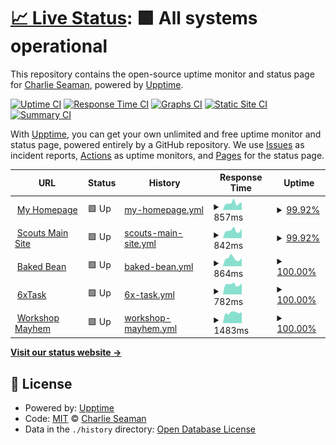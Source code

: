 # [📈 Live Status](https://casman300.github.io/my_website_upptimes): <!--live status--> **🟩 All systems operational**

This repository contains the open-source uptime monitor and status page for [Charlie Seaman](http://www.casman.co.uk), powered by [Upptime](https://github.com/upptime/upptime).

[![Uptime CI](https://github.com/casman300/my_website_upptimes/workflows/Uptime%20CI/badge.svg)](https://github.com/casman300/my_website_upptimes/actions?query=workflow%3A%22Uptime+CI%22)
[![Response Time CI](https://github.com/casman300/my_website_upptimes/workflows/Response%20Time%20CI/badge.svg)](https://github.com/casman300/my_website_upptimes/actions?query=workflow%3A%22Response+Time+CI%22)
[![Graphs CI](https://github.com/casman300/my_website_upptimes/workflows/Graphs%20CI/badge.svg)](https://github.com/casman300/my_website_upptimes/actions?query=workflow%3A%22Graphs+CI%22)
[![Static Site CI](https://github.com/casman300/my_website_upptimes/workflows/Static%20Site%20CI/badge.svg)](https://github.com/casman300/my_website_upptimes/actions?query=workflow%3A%22Static+Site+CI%22)
[![Summary CI](https://github.com/casman300/my_website_upptimes/workflows/Summary%20CI/badge.svg)](https://github.com/casman300/my_website_upptimes/actions?query=workflow%3A%22Summary+CI%22)

With [Upptime](https://upptime.js.org), you can get your own unlimited and free uptime monitor and status page, powered entirely by a GitHub repository. We use [Issues](https://github.com/casman300/my_website_upptimes/issues) as incident reports, [Actions](https://github.com/casman300/my_website_upptimes/actions) as uptime monitors, and [Pages](https://casman300.github.io/my_website_upptimes) for the status page.

<!--start: status pages-->
<!-- This summary is generated by Upptime (https://github.com/upptime/upptime) -->
<!-- Do not edit this manually, your changes will be overwritten -->
<!-- prettier-ignore -->
| URL | Status | History | Response Time | Uptime |
| --- | ------ | ------- | ------------- | ------ |
| <img alt="" src="https://favicons.githubusercontent.com/casman.co.uk" height="13"> [My Homepage](https://casman.co.uk) | 🟩 Up | [my-homepage.yml](https://github.com/casman300/my_website_upptimes/commits/HEAD/history/my-homepage.yml) | <details><summary><img alt="Response time graph" src="./graphs/my-homepage/response-time-week.png" height="20"> 857ms</summary><br><a href="https://casman300.github.io/my_website_upptimes/history/my-homepage"><img alt="Response time 980" src="https://img.shields.io/endpoint?url=https%3A%2F%2Fraw.githubusercontent.com%2Fcasman300%2Fmy_website_upptimes%2FHEAD%2Fapi%2Fmy-homepage%2Fresponse-time.json"></a><br><a href="https://casman300.github.io/my_website_upptimes/history/my-homepage"><img alt="24-hour response time 885" src="https://img.shields.io/endpoint?url=https%3A%2F%2Fraw.githubusercontent.com%2Fcasman300%2Fmy_website_upptimes%2FHEAD%2Fapi%2Fmy-homepage%2Fresponse-time-day.json"></a><br><a href="https://casman300.github.io/my_website_upptimes/history/my-homepage"><img alt="7-day response time 857" src="https://img.shields.io/endpoint?url=https%3A%2F%2Fraw.githubusercontent.com%2Fcasman300%2Fmy_website_upptimes%2FHEAD%2Fapi%2Fmy-homepage%2Fresponse-time-week.json"></a><br><a href="https://casman300.github.io/my_website_upptimes/history/my-homepage"><img alt="30-day response time 975" src="https://img.shields.io/endpoint?url=https%3A%2F%2Fraw.githubusercontent.com%2Fcasman300%2Fmy_website_upptimes%2FHEAD%2Fapi%2Fmy-homepage%2Fresponse-time-month.json"></a><br><a href="https://casman300.github.io/my_website_upptimes/history/my-homepage"><img alt="1-year response time 980" src="https://img.shields.io/endpoint?url=https%3A%2F%2Fraw.githubusercontent.com%2Fcasman300%2Fmy_website_upptimes%2FHEAD%2Fapi%2Fmy-homepage%2Fresponse-time-year.json"></a></details> | <details><summary><a href="https://casman300.github.io/my_website_upptimes/history/my-homepage">99.92%</a></summary><a href="https://casman300.github.io/my_website_upptimes/history/my-homepage"><img alt="All-time uptime 92.02%" src="https://img.shields.io/endpoint?url=https%3A%2F%2Fraw.githubusercontent.com%2Fcasman300%2Fmy_website_upptimes%2FHEAD%2Fapi%2Fmy-homepage%2Fuptime.json"></a><br><a href="https://casman300.github.io/my_website_upptimes/history/my-homepage"><img alt="24-hour uptime 99.42%" src="https://img.shields.io/endpoint?url=https%3A%2F%2Fraw.githubusercontent.com%2Fcasman300%2Fmy_website_upptimes%2FHEAD%2Fapi%2Fmy-homepage%2Fuptime-day.json"></a><br><a href="https://casman300.github.io/my_website_upptimes/history/my-homepage"><img alt="7-day uptime 99.92%" src="https://img.shields.io/endpoint?url=https%3A%2F%2Fraw.githubusercontent.com%2Fcasman300%2Fmy_website_upptimes%2FHEAD%2Fapi%2Fmy-homepage%2Fuptime-week.json"></a><br><a href="https://casman300.github.io/my_website_upptimes/history/my-homepage"><img alt="30-day uptime 99.98%" src="https://img.shields.io/endpoint?url=https%3A%2F%2Fraw.githubusercontent.com%2Fcasman300%2Fmy_website_upptimes%2FHEAD%2Fapi%2Fmy-homepage%2Fuptime-month.json"></a><br><a href="https://casman300.github.io/my_website_upptimes/history/my-homepage"><img alt="1-year uptime 92.02%" src="https://img.shields.io/endpoint?url=https%3A%2F%2Fraw.githubusercontent.com%2Fcasman300%2Fmy_website_upptimes%2FHEAD%2Fapi%2Fmy-homepage%2Fuptime-year.json"></a></details>
| <img alt="" src="https://favicons.githubusercontent.com/12hs.org.uk" height="13"> [Scouts Main Site](https://12hs.org.uk) | 🟩 Up | [scouts-main-site.yml](https://github.com/casman300/my_website_upptimes/commits/HEAD/history/scouts-main-site.yml) | <details><summary><img alt="Response time graph" src="./graphs/scouts-main-site/response-time-week.png" height="20"> 842ms</summary><br><a href="https://casman300.github.io/my_website_upptimes/history/scouts-main-site"><img alt="Response time 907" src="https://img.shields.io/endpoint?url=https%3A%2F%2Fraw.githubusercontent.com%2Fcasman300%2Fmy_website_upptimes%2FHEAD%2Fapi%2Fscouts-main-site%2Fresponse-time.json"></a><br><a href="https://casman300.github.io/my_website_upptimes/history/scouts-main-site"><img alt="24-hour response time 947" src="https://img.shields.io/endpoint?url=https%3A%2F%2Fraw.githubusercontent.com%2Fcasman300%2Fmy_website_upptimes%2FHEAD%2Fapi%2Fscouts-main-site%2Fresponse-time-day.json"></a><br><a href="https://casman300.github.io/my_website_upptimes/history/scouts-main-site"><img alt="7-day response time 842" src="https://img.shields.io/endpoint?url=https%3A%2F%2Fraw.githubusercontent.com%2Fcasman300%2Fmy_website_upptimes%2FHEAD%2Fapi%2Fscouts-main-site%2Fresponse-time-week.json"></a><br><a href="https://casman300.github.io/my_website_upptimes/history/scouts-main-site"><img alt="30-day response time 888" src="https://img.shields.io/endpoint?url=https%3A%2F%2Fraw.githubusercontent.com%2Fcasman300%2Fmy_website_upptimes%2FHEAD%2Fapi%2Fscouts-main-site%2Fresponse-time-month.json"></a><br><a href="https://casman300.github.io/my_website_upptimes/history/scouts-main-site"><img alt="1-year response time 907" src="https://img.shields.io/endpoint?url=https%3A%2F%2Fraw.githubusercontent.com%2Fcasman300%2Fmy_website_upptimes%2FHEAD%2Fapi%2Fscouts-main-site%2Fresponse-time-year.json"></a></details> | <details><summary><a href="https://casman300.github.io/my_website_upptimes/history/scouts-main-site">99.92%</a></summary><a href="https://casman300.github.io/my_website_upptimes/history/scouts-main-site"><img alt="All-time uptime 99.59%" src="https://img.shields.io/endpoint?url=https%3A%2F%2Fraw.githubusercontent.com%2Fcasman300%2Fmy_website_upptimes%2FHEAD%2Fapi%2Fscouts-main-site%2Fuptime.json"></a><br><a href="https://casman300.github.io/my_website_upptimes/history/scouts-main-site"><img alt="24-hour uptime 99.44%" src="https://img.shields.io/endpoint?url=https%3A%2F%2Fraw.githubusercontent.com%2Fcasman300%2Fmy_website_upptimes%2FHEAD%2Fapi%2Fscouts-main-site%2Fuptime-day.json"></a><br><a href="https://casman300.github.io/my_website_upptimes/history/scouts-main-site"><img alt="7-day uptime 99.92%" src="https://img.shields.io/endpoint?url=https%3A%2F%2Fraw.githubusercontent.com%2Fcasman300%2Fmy_website_upptimes%2FHEAD%2Fapi%2Fscouts-main-site%2Fuptime-week.json"></a><br><a href="https://casman300.github.io/my_website_upptimes/history/scouts-main-site"><img alt="30-day uptime 99.98%" src="https://img.shields.io/endpoint?url=https%3A%2F%2Fraw.githubusercontent.com%2Fcasman300%2Fmy_website_upptimes%2FHEAD%2Fapi%2Fscouts-main-site%2Fuptime-month.json"></a><br><a href="https://casman300.github.io/my_website_upptimes/history/scouts-main-site"><img alt="1-year uptime 99.59%" src="https://img.shields.io/endpoint?url=https%3A%2F%2Fraw.githubusercontent.com%2Fcasman300%2Fmy_website_upptimes%2FHEAD%2Fapi%2Fscouts-main-site%2Fuptime-year.json"></a></details>
| <img alt="" src="https://favicons.githubusercontent.com/baked-bean.co.uk" height="13"> [Baked Bean](https://baked-bean.co.uk) | 🟩 Up | [baked-bean.yml](https://github.com/casman300/my_website_upptimes/commits/HEAD/history/baked-bean.yml) | <details><summary><img alt="Response time graph" src="./graphs/baked-bean/response-time-week.png" height="20"> 864ms</summary><br><a href="https://casman300.github.io/my_website_upptimes/history/baked-bean"><img alt="Response time 828" src="https://img.shields.io/endpoint?url=https%3A%2F%2Fraw.githubusercontent.com%2Fcasman300%2Fmy_website_upptimes%2FHEAD%2Fapi%2Fbaked-bean%2Fresponse-time.json"></a><br><a href="https://casman300.github.io/my_website_upptimes/history/baked-bean"><img alt="24-hour response time 892" src="https://img.shields.io/endpoint?url=https%3A%2F%2Fraw.githubusercontent.com%2Fcasman300%2Fmy_website_upptimes%2FHEAD%2Fapi%2Fbaked-bean%2Fresponse-time-day.json"></a><br><a href="https://casman300.github.io/my_website_upptimes/history/baked-bean"><img alt="7-day response time 864" src="https://img.shields.io/endpoint?url=https%3A%2F%2Fraw.githubusercontent.com%2Fcasman300%2Fmy_website_upptimes%2FHEAD%2Fapi%2Fbaked-bean%2Fresponse-time-week.json"></a><br><a href="https://casman300.github.io/my_website_upptimes/history/baked-bean"><img alt="30-day response time 852" src="https://img.shields.io/endpoint?url=https%3A%2F%2Fraw.githubusercontent.com%2Fcasman300%2Fmy_website_upptimes%2FHEAD%2Fapi%2Fbaked-bean%2Fresponse-time-month.json"></a><br><a href="https://casman300.github.io/my_website_upptimes/history/baked-bean"><img alt="1-year response time 828" src="https://img.shields.io/endpoint?url=https%3A%2F%2Fraw.githubusercontent.com%2Fcasman300%2Fmy_website_upptimes%2FHEAD%2Fapi%2Fbaked-bean%2Fresponse-time-year.json"></a></details> | <details><summary><a href="https://casman300.github.io/my_website_upptimes/history/baked-bean">100.00%</a></summary><a href="https://casman300.github.io/my_website_upptimes/history/baked-bean"><img alt="All-time uptime 99.59%" src="https://img.shields.io/endpoint?url=https%3A%2F%2Fraw.githubusercontent.com%2Fcasman300%2Fmy_website_upptimes%2FHEAD%2Fapi%2Fbaked-bean%2Fuptime.json"></a><br><a href="https://casman300.github.io/my_website_upptimes/history/baked-bean"><img alt="24-hour uptime 100.00%" src="https://img.shields.io/endpoint?url=https%3A%2F%2Fraw.githubusercontent.com%2Fcasman300%2Fmy_website_upptimes%2FHEAD%2Fapi%2Fbaked-bean%2Fuptime-day.json"></a><br><a href="https://casman300.github.io/my_website_upptimes/history/baked-bean"><img alt="7-day uptime 100.00%" src="https://img.shields.io/endpoint?url=https%3A%2F%2Fraw.githubusercontent.com%2Fcasman300%2Fmy_website_upptimes%2FHEAD%2Fapi%2Fbaked-bean%2Fuptime-week.json"></a><br><a href="https://casman300.github.io/my_website_upptimes/history/baked-bean"><img alt="30-day uptime 100.00%" src="https://img.shields.io/endpoint?url=https%3A%2F%2Fraw.githubusercontent.com%2Fcasman300%2Fmy_website_upptimes%2FHEAD%2Fapi%2Fbaked-bean%2Fuptime-month.json"></a><br><a href="https://casman300.github.io/my_website_upptimes/history/baked-bean"><img alt="1-year uptime 99.59%" src="https://img.shields.io/endpoint?url=https%3A%2F%2Fraw.githubusercontent.com%2Fcasman300%2Fmy_website_upptimes%2FHEAD%2Fapi%2Fbaked-bean%2Fuptime-year.json"></a></details>
| <img alt="" src="https://6xtask.co.uk/ASSETS/favicon/favicon.ico" height="13"> [6xTask](https://6xtask.co.uk) | 🟩 Up | [6x-task.yml](https://github.com/casman300/my_website_upptimes/commits/HEAD/history/6x-task.yml) | <details><summary><img alt="Response time graph" src="./graphs/6x-task/response-time-week.png" height="20"> 782ms</summary><br><a href="https://casman300.github.io/my_website_upptimes/history/6x-task"><img alt="Response time 1244" src="https://img.shields.io/endpoint?url=https%3A%2F%2Fraw.githubusercontent.com%2Fcasman300%2Fmy_website_upptimes%2FHEAD%2Fapi%2F6x-task%2Fresponse-time.json"></a><br><a href="https://casman300.github.io/my_website_upptimes/history/6x-task"><img alt="24-hour response time 861" src="https://img.shields.io/endpoint?url=https%3A%2F%2Fraw.githubusercontent.com%2Fcasman300%2Fmy_website_upptimes%2FHEAD%2Fapi%2F6x-task%2Fresponse-time-day.json"></a><br><a href="https://casman300.github.io/my_website_upptimes/history/6x-task"><img alt="7-day response time 782" src="https://img.shields.io/endpoint?url=https%3A%2F%2Fraw.githubusercontent.com%2Fcasman300%2Fmy_website_upptimes%2FHEAD%2Fapi%2F6x-task%2Fresponse-time-week.json"></a><br><a href="https://casman300.github.io/my_website_upptimes/history/6x-task"><img alt="30-day response time 869" src="https://img.shields.io/endpoint?url=https%3A%2F%2Fraw.githubusercontent.com%2Fcasman300%2Fmy_website_upptimes%2FHEAD%2Fapi%2F6x-task%2Fresponse-time-month.json"></a><br><a href="https://casman300.github.io/my_website_upptimes/history/6x-task"><img alt="1-year response time 1244" src="https://img.shields.io/endpoint?url=https%3A%2F%2Fraw.githubusercontent.com%2Fcasman300%2Fmy_website_upptimes%2FHEAD%2Fapi%2F6x-task%2Fresponse-time-year.json"></a></details> | <details><summary><a href="https://casman300.github.io/my_website_upptimes/history/6x-task">100.00%</a></summary><a href="https://casman300.github.io/my_website_upptimes/history/6x-task"><img alt="All-time uptime 99.43%" src="https://img.shields.io/endpoint?url=https%3A%2F%2Fraw.githubusercontent.com%2Fcasman300%2Fmy_website_upptimes%2FHEAD%2Fapi%2F6x-task%2Fuptime.json"></a><br><a href="https://casman300.github.io/my_website_upptimes/history/6x-task"><img alt="24-hour uptime 100.00%" src="https://img.shields.io/endpoint?url=https%3A%2F%2Fraw.githubusercontent.com%2Fcasman300%2Fmy_website_upptimes%2FHEAD%2Fapi%2F6x-task%2Fuptime-day.json"></a><br><a href="https://casman300.github.io/my_website_upptimes/history/6x-task"><img alt="7-day uptime 100.00%" src="https://img.shields.io/endpoint?url=https%3A%2F%2Fraw.githubusercontent.com%2Fcasman300%2Fmy_website_upptimes%2FHEAD%2Fapi%2F6x-task%2Fuptime-week.json"></a><br><a href="https://casman300.github.io/my_website_upptimes/history/6x-task"><img alt="30-day uptime 100.00%" src="https://img.shields.io/endpoint?url=https%3A%2F%2Fraw.githubusercontent.com%2Fcasman300%2Fmy_website_upptimes%2FHEAD%2Fapi%2F6x-task%2Fuptime-month.json"></a><br><a href="https://casman300.github.io/my_website_upptimes/history/6x-task"><img alt="1-year uptime 99.43%" src="https://img.shields.io/endpoint?url=https%3A%2F%2Fraw.githubusercontent.com%2Fcasman300%2Fmy_website_upptimes%2FHEAD%2Fapi%2F6x-task%2Fuptime-year.json"></a></details>
| <img alt="" src="https://www.workshopmayhem.co.uk/wp-content/uploads/2019/09/cropped-WM-Logo-180x180.png" height="13"> [Workshop Mayhem](https://www.workshopmayhem.co.uk) | 🟩 Up | [workshop-mayhem.yml](https://github.com/casman300/my_website_upptimes/commits/HEAD/history/workshop-mayhem.yml) | <details><summary><img alt="Response time graph" src="./graphs/workshop-mayhem/response-time-week.png" height="20"> 1483ms</summary><br><a href="https://casman300.github.io/my_website_upptimes/history/workshop-mayhem"><img alt="Response time 1480" src="https://img.shields.io/endpoint?url=https%3A%2F%2Fraw.githubusercontent.com%2Fcasman300%2Fmy_website_upptimes%2FHEAD%2Fapi%2Fworkshop-mayhem%2Fresponse-time.json"></a><br><a href="https://casman300.github.io/my_website_upptimes/history/workshop-mayhem"><img alt="24-hour response time 1560" src="https://img.shields.io/endpoint?url=https%3A%2F%2Fraw.githubusercontent.com%2Fcasman300%2Fmy_website_upptimes%2FHEAD%2Fapi%2Fworkshop-mayhem%2Fresponse-time-day.json"></a><br><a href="https://casman300.github.io/my_website_upptimes/history/workshop-mayhem"><img alt="7-day response time 1483" src="https://img.shields.io/endpoint?url=https%3A%2F%2Fraw.githubusercontent.com%2Fcasman300%2Fmy_website_upptimes%2FHEAD%2Fapi%2Fworkshop-mayhem%2Fresponse-time-week.json"></a><br><a href="https://casman300.github.io/my_website_upptimes/history/workshop-mayhem"><img alt="30-day response time 1629" src="https://img.shields.io/endpoint?url=https%3A%2F%2Fraw.githubusercontent.com%2Fcasman300%2Fmy_website_upptimes%2FHEAD%2Fapi%2Fworkshop-mayhem%2Fresponse-time-month.json"></a><br><a href="https://casman300.github.io/my_website_upptimes/history/workshop-mayhem"><img alt="1-year response time 1480" src="https://img.shields.io/endpoint?url=https%3A%2F%2Fraw.githubusercontent.com%2Fcasman300%2Fmy_website_upptimes%2FHEAD%2Fapi%2Fworkshop-mayhem%2Fresponse-time-year.json"></a></details> | <details><summary><a href="https://casman300.github.io/my_website_upptimes/history/workshop-mayhem">100.00%</a></summary><a href="https://casman300.github.io/my_website_upptimes/history/workshop-mayhem"><img alt="All-time uptime 96.17%" src="https://img.shields.io/endpoint?url=https%3A%2F%2Fraw.githubusercontent.com%2Fcasman300%2Fmy_website_upptimes%2FHEAD%2Fapi%2Fworkshop-mayhem%2Fuptime.json"></a><br><a href="https://casman300.github.io/my_website_upptimes/history/workshop-mayhem"><img alt="24-hour uptime 100.00%" src="https://img.shields.io/endpoint?url=https%3A%2F%2Fraw.githubusercontent.com%2Fcasman300%2Fmy_website_upptimes%2FHEAD%2Fapi%2Fworkshop-mayhem%2Fuptime-day.json"></a><br><a href="https://casman300.github.io/my_website_upptimes/history/workshop-mayhem"><img alt="7-day uptime 100.00%" src="https://img.shields.io/endpoint?url=https%3A%2F%2Fraw.githubusercontent.com%2Fcasman300%2Fmy_website_upptimes%2FHEAD%2Fapi%2Fworkshop-mayhem%2Fuptime-week.json"></a><br><a href="https://casman300.github.io/my_website_upptimes/history/workshop-mayhem"><img alt="30-day uptime 99.78%" src="https://img.shields.io/endpoint?url=https%3A%2F%2Fraw.githubusercontent.com%2Fcasman300%2Fmy_website_upptimes%2FHEAD%2Fapi%2Fworkshop-mayhem%2Fuptime-month.json"></a><br><a href="https://casman300.github.io/my_website_upptimes/history/workshop-mayhem"><img alt="1-year uptime 96.17%" src="https://img.shields.io/endpoint?url=https%3A%2F%2Fraw.githubusercontent.com%2Fcasman300%2Fmy_website_upptimes%2FHEAD%2Fapi%2Fworkshop-mayhem%2Fuptime-year.json"></a></details>

<!--end: status pages-->

[**Visit our status website →**](https://casman300.github.io/my_website_upptimes)

## 📄 License

- Powered by: [Upptime](https://github.com/upptime/upptime)
- Code: [MIT](./LICENSE) © [Charlie Seaman](http://www.casman.co.uk)
- Data in the `./history` directory: [Open Database License](https://opendatacommons.org/licenses/odbl/1-0/)
